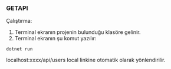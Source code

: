 ### GETAPI
Çalıştırma:
1. Terminal ekranın projenin bulunduğu klasöre gelinir.
2. Terminal ekranın şu komut yazılır:
  ```Csharp
  dotnet run
  ```
localhost:xxxx/api/users local linkine otomatik olarak yönlendirilir.
